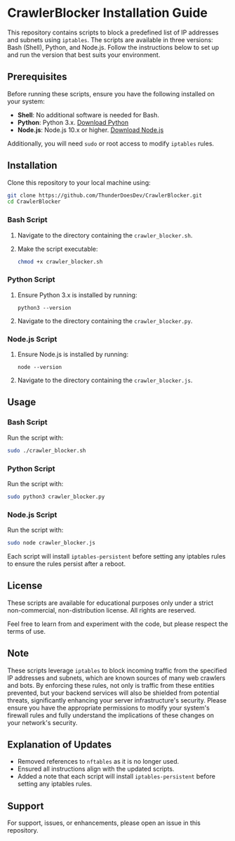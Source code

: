 
# CrawlerBlocker Installation Guide

This repository contains scripts to block a predefined list of IP addresses and subnets using `iptables`. The scripts are available in three versions: Bash (Shell), Python, and Node.js. Follow the instructions below to set up and run the version that best suits your environment.

## Prerequisites

Before running these scripts, ensure you have the following installed on your system:
- **Shell**: No additional software is needed for Bash.
- **Python**: Python 3.x. [Download Python](https://www.python.org/downloads/)
- **Node.js**: Node.js 10.x or higher. [Download Node.js](https://nodejs.org/en/download/)

Additionally, you will need `sudo` or root access to modify `iptables` rules.

## Installation

Clone this repository to your local machine using:

```bash
git clone https://github.com/ThunderDoesDev/CrawlerBlocker.git
cd CrawlerBlocker
```


### Bash Script

1. Navigate to the directory containing the `crawler_blocker.sh`.
2. Make the script executable:

    ```bash
    chmod +x crawler_blocker.sh
    ```

### Python Script

1. Ensure Python 3.x is installed by running:

    ```
    python3 --version
    ```

2. Navigate to the directory containing the `crawler_blocker.py`.

### Node.js Script

1. Ensure Node.js is installed by running:

    ```
    node --version
    ```

2. Navigate to the directory containing the `crawler_blocker.js`.

## Usage

### Bash Script

Run the script with:

```bash
sudo ./crawler_blocker.sh
```

### Python Script

Run the script with:

```bash
sudo python3 crawler_blocker.py
```

### Node.js Script

Run the script with:

```bash
sudo node crawler_blocker.js
```

Each script will install `iptables-persistent` before setting any iptables rules to ensure the rules persist after a reboot.

## License

These scripts are available for educational purposes only under a strict non-commercial, non-distribution license. All rights are reserved.

Feel free to learn from and experiment with the code, but please respect the terms of use.

## Note

These scripts leverage `iptables` to block incoming traffic from the specified IP addresses and subnets, which are known sources of many web crawlers and bots. By enforcing these rules, not only is traffic from these entities prevented, but your backend services will also be shielded from potential threats, significantly enhancing your server infrastructure's security. Please ensure you have the appropriate permissions to modify your system's firewall rules and fully understand the implications of these changes on your network's security.


## Explanation of Updates
- Removed references to `nftables` as it is no longer used.
- Ensured all instructions align with the updated scripts.
- Added a note that each script will install `iptables-persistent` before setting any iptables rules.

## Support

For support, issues, or enhancements, please open an issue in this repository.

